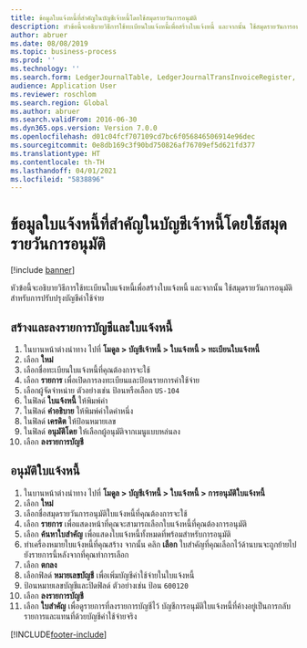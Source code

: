 ```yaml
---
title: ข้อมูลใบแจ้งหนี้ที่สำคัญในบัญชีเจ้าหนี้โดยใช้สมุดรายวันการอนุมัติ
description: หัวข้อนี้จะอธิบายวิธีการใช้ทะเบียนใบแจ้งหนี้เพื่อสร้างใบแจ้งหนี้ และจากนั้น ใช้สมุดรายวันการอนุมัติสำหรับการปรับปรุงบัญชีค่าใช้จ่าย
author: abruer
ms.date: 08/08/2019
ms.topic: business-process
ms.prod: ''
ms.technology: ''
ms.search.form: LedgerJournalTable, LedgerJournalTransInvoiceRegister, HcmWorkerLookUp, LedgerJournalTransApprove, LedgerJournalTransApproveFetchVouchers, LedgerTransVoucher
audience: Application User
ms.reviewer: roschlom
ms.search.region: Global
ms.author: abruer
ms.search.validFrom: 2016-06-30
ms.dyn365.ops.version: Version 7.0.0
ms.openlocfilehash: d01c04fcf707109cd7bc6f056846506914e96dec
ms.sourcegitcommit: 0e8db169c3f90bd750826af76709ef5d621fd377
ms.translationtype: HT
ms.contentlocale: th-TH
ms.lasthandoff: 04/01/2021
ms.locfileid: "5838896"
---
```

# <a name="key-invoice-data-into-accounts-payable-using-an-approval-journal"></a>ข้อมูลใบแจ้งหนี้ที่สำคัญในบัญชีเจ้าหนี้โดยใช้สมุดรายวันการอนุมัติ

[!include [banner](../../includes/banner.md)]

หัวข้อนี้จะอธิบายวิธีการใช้ทะเบียนใบแจ้งหนี้เพื่อสร้างใบแจ้งหนี้ และจากนั้น ใช้สมุดรายวันการอนุมัติสำหรับการปรับปรุงบัญชีค่าใช้จ่าย

## <a name="create-and-post-and-invoice"></a>สร้างและลงรายการบัญชีและใบแจ้งหนี้
1. ในบานหน้าต่างนำทาง ไปที่ **โมดูล > บัญชีเจ้าหนี้ > ใบแจ้งหนี้ > ทะเบียนใบแจ้งหนี้**
2. เลือก **ใหม่**
3. เลือกชื่อทะเบียนใบแจ้งหนี้ที่คุณต้องการจะใช้
4. เลือก **รายการ** เพื่อเปิดการลงทะเบียนและป้อนรายการค่าใช้จ่าย
5. เลือกผู้จัดจำหน่าย ตัวอย่างเช่น ป้อนหรือเลือก `US-104`
6. ในฟิลด์ **ใบแจ้งหนี้** ให้พิมพ์ค่า
7. ในฟิลด์ **คำอธิบาย** ให้พิมพ์ค่าใดค่าหนึ่ง
8. ในฟิลด์ **เครดิต** ให้ป้อนหมายเลข
9. ในฟิลด์ **อนุมัติโดย** ให้เลือกผู้อนุมัติจากเมนูแบบหล่นลง
10. เลือก **ลงรายการบัญชี**

## <a name="approve-an-invoice"></a>อนุมัติใบแจ้งหนี้
1. ในบานหน้าต่างนำทาง ไปที่ **โมดูล > บัญชีเจ้าหนี้ > ใบแจ้งหนี้ > การอนุมัติใบแจ้งหนี้**
2. เลือก **ใหม่**
3. เลือกชื่อสมุดรายวันการอนุมัติใบแจ้งหนี้ที่คุณต้องการจะใช้
4. เลือก **รายการ** เพื่อแสดงหน้าที่คุณจะสามารถเลือกใบแจ้งหนี้ที่คุณต้องการอนุมัติ
5. เลือก **ค้นหาใบสำคัญ** เพื่อแสดงใบแจ้งหนี้ทั้งหมดที่พร้อมสำหรับการอนุมัติ
6. ทำเครื่องหมายใบแจ้งหนี้ที่คุณสร้าง จากนั้น คลิก **เลือก** ใบสำคัญที่คุณเลือกไว้ด้านบนจะถูกย้ายไปยังรายการนี้หลังจากที่คุณทำการเลือก  
7. เลือก **ตกลง**
8. เลือกฟิลด์ **หมายเลขบัญชี** เพื่อเพิ่มบัญชีค่าใช้จ่ายในใบแจ้งหนี้
9. ป้อนหมายเลขบัญชีและปิดฟิลด์  ตัวอย่างเช่น ป้อน `600120`
10. เลือก **ลงรายการบัญชี**
11. เลือก **ใบสำคัญ** เพื่อดูรายการที่ลงรายการบัญชีไว้ บัญชีการอนุมัติใบแจ้งหนี้ที่ค้างอยู่เป็นการกลับรายการและแทนที่ด้วยบัญชีค่าใช้จ่ายจริง  



[!INCLUDE[footer-include](../../../includes/footer-banner.md)]